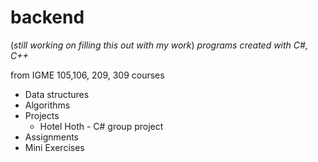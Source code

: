 # backend 
(*still working on filling this out with my work*)
*programs created with C#, C++*

from IGME 105,106, 209, 309 courses
 - Data structures
 - Algorithms
 - Projects
    - Hotel Hoth - C# group project
 - Assignments
 - Mini Exercises
